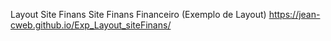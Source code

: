 Layout Site Finans
Site Finans Financeiro (Exemplo de Layout)
https://jean-cweb.github.io/Exp_Layout_siteFinans/
